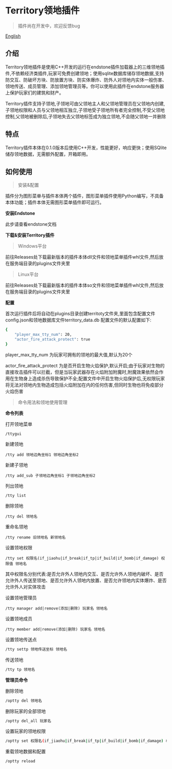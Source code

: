 # Territory领地插件

> 插件尚在开发中，欢迎反馈bug

 [English](README.md)

## 介绍

Territory领地插件是使用C++开发的运行在endstone插件加载器上的三维领地插件,不依赖经济类插件,玩家可免费创建领地；使用sqlite数据库储存领地数据,支持防交互、防破坏方块、防放置方块、防实体爆炸、防外人对领地内实体一般伤害、领地传送、成员管理、添加领地管理员等。你可以使用此插件在endstone服务器上保护玩家们的建筑和财产。

Territory插件支持子领地,子领地可由父领地主人和父领地管理员在父领地内创建,子领地权限和人员与父领地相互独立,子领地受子领地所有者完全控制,不受父领地控制,父领地被删除后,子领地失去父领地标签成为独立领地,不会随父领地一并删除

## 特点

Territory插件本体在0.1.0版本后使用C++开发，性能更好，响应更快；使用SQlite储存领地数据，无需额外配置，开箱即用。

## 如何使用

> 安装&配置

插件分为图形菜单与插件本体两个插件，图形菜单插件使用Python编写，不具备本体功能；插件本体无需图形菜单插件即可运行。

**安装Endstone**

此步请查看endstone文档

**下载&安装Territory插件**

> Windows平台

前往Releases处下载最新版本的插件本体dll文件和领地菜单插件whl文件,然后放在服务端目录的plugins文件夹里

> Linux平台

前往Releases处下载最新版本的插件本体so文件和领地菜单插件whl文件,然后放在服务端目录的plugins文件夹里

**配置**

首次运行插件后将自动在plugins目录创建territoty文件夹,里面包含配置文件config.json和领地数据库文件territory_data.db
配置文件的默认配置如下:

```bash
{
    "player_max_tty_num": 20,
    "actor_fire_attack_protect": true
}
```

player_max_tty_num 为玩家可拥有的领地的最大值,默认为20个

actor_fire_attack_protect 为是否开启生物火焰保护,默认开启;由于玩家对生物的直接攻击插件可以拦截，但是当玩家武器存在火焰附加附魔时,附魔效果依然会作用在生物身上造成杀伤导致保护不全;配置文件中开启生物火焰保护后,无权限玩家将无法对领地内生物造成包括火焰附加在内的任何伤害,但同时生物也将免疫部分火焰伤害

> 命令用法和领地使用管理

**命令列表**

打开领地菜单

```shell
/ttygui
```

新建领地

```shell
/tty add 领地边角坐标1 领地边角坐标2
```

新建子领地

```shell
/tty add_sub 子领地边角坐标1 子领地边角坐标2
```

列出领地

```shell
/tty list
```

删除领地

```shell
/tty del 领地名
```

重命名领地

```shell
/tty rename 旧领地名 新领地名
```

设置领地权限

```shell
/tty set 权限名(if_jiaohu|if_break|if_tp|if_build|if_bomb|if_damage) 权限值 领地名
```

其中权限名分别代表:是否允许外人领地内交互、是否允许外人领地内破坏、是否允许外人传送至领地、是否允许外人领地内放置、是否允许领地内实体爆炸、是否允许外人对实体攻击

设置领地管理员

```shell
/tty manager add|remove(添加|删除) 玩家名 领地名
```

设置领地成员

```shell
/tty member add|remove(添加|删除) 玩家名 领地名
```

设置领地传送点

```bash
/tty settp 领地传送坐标 领地名
```

传送领地

```bash
/tty tp 领地名
```

**管理员命令**

删除领地

```bash
/optty del 领地名
```

删除玩家的全部领地

```bash
/optty del_all 玩家名
```

设置玩家的领地权限

```bash
/optty set 权限名(if_jiaohu|if_break|if_tp|if_build|if_bomb|if_damage) 权限值 领地名
```

重载领地数据和配置

```bash
/optty reload
```
